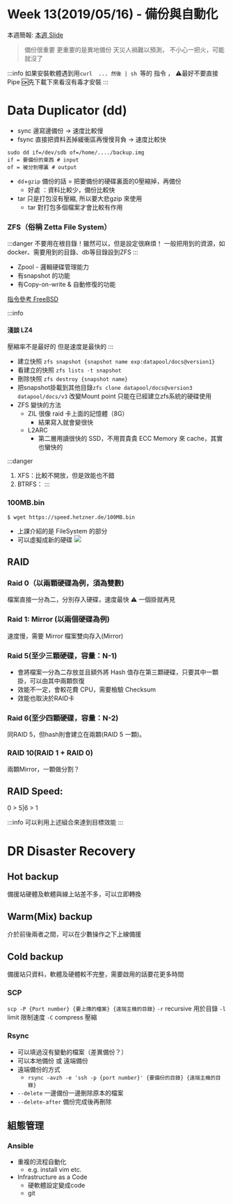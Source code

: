 # Week 13(2019/05/16) - 備份與自動化

本週簡報: [本週 Slide](https://docs.google.com/presentation/d/1wJTCemM79a-d8FDMcgH6nDHAyifFsLjQzEL8xYDYnaw/edit?usp=sharing)
> 備份很重要 更重要的是異地備份 天災人禍難以預測，
不小心一把火，可能就沒了

:::info
如果安裝軟體遇到用`curl  ... 然後 | sh `等的 指令 ，
:warning:最好不要直接Pipe 
:ok:先下載下來看沒有毒才安裝
:::

# Data Duplicator (dd)
+ sync 邊寫邊備份 → 速度比較慢
+ fsync 直接把資料丟掉緩衝區再慢慢背負 → 速度比較快

``` 
sudo dd if=/dev/sdb of=/home/..../backup.img
if = 要備份的東西 # input
of = 被分到哪裏 # output
```

+ `dd`+`gzip` 備份的話 = 把要備份的硬碟裏面的0壓縮掉，再備份
	+ 好處 ：資料比較少，備份比較快
+ tar 只是打包沒有壓縮, 所以要大悲gzip 來使用
	+ tar 對打包多個檔案才會比較有作用

### ZFS（俗稱 Zetta File System）
:::danger
不要用在根目錄！雖然可以，但是設定很麻煩！
一般把用到的資源，如docker、需要用到的目錄、db等目錄設到ZFS
:::
+ Zpool - 邏輯硬碟管理能力 
+ 有snapshot 的功能
+ 有Copy-on-write & 自動修復的功能

[指令參考 FreeBSD](https://www.freebsd.org/doc/zh_TW/books/handbook/zfs-zfs.html)

:::info
#### 淺談 LZ4
壓縮率不是最好的
但是速度是最快的
:::
+ 建立快照 `zfs snapshot {snapshot name exp:datapool/docs@version1}`
+ 看建立的快照 `zfs lists -t snapshot`
+ 刪除快照  `zfs destroy {snapshot name}`
+ 把snapshot掛載到其他目錄`zfs clone datapool/docs@version3 datapool/docs/v3` 改變Mount point 只能在已經建立zfs系統的硬碟使用 
+ ZFS 變快的方法
	+ ZIL 很像 raid 卡上面的記憶體（8G） 
		+ 結果寫入就會變很快
	+  L2ARC 
		+ 第二層用讀很快的 SSD，不用買貴貴 ECC Memory 來 cache，其實也蠻快的

:::danger
1. XFS：比較不開放，但是效能也不錯
2. BTRFS：
:::

### 100MB.bin
`$ wget https://speed.hetzner.de/100MB.bin`

- 上課介紹的是 FileSystem 的部分
- 可以虛擬成新的硬碟
![](https://louwrentius.com/static/images/zfs-overview.png)

## RAID
### Raid 0（以兩顆硬碟為例，須為雙數)
檔案直接一分為二，分別存入硬碟，速度最快
:warning: 一個掛就再見

### Raid 1: Mirror (以兩個硬碟為例)
速度慢，需要 Mirror
檔案雙向存入(Mirror)

### Raid 5(至少三顆硬碟，容量：N-1)
- 會將檔案一分為二存放並且額外將 Hash 值存在第三顆硬碟，只要其中一顆掛，可以由其中兩顆恢復
- 效能不一定，會較花費 CPU，需要檢驗 Checksum
- 效能也取決於RAID卡
### Raid 6(至少四顆硬碟，容量：N-2)
同RAID 5，但hash則會建立在兩顆(RAID 5 一顆)。

### RAID 10(RAID 1 + RAID 0)
兩顆Mirror，一顆做分割？
## RAID Speed:
0 > 5|6 > 1

:::info
可以利用上述組合來達到目標效能
:::

# DR Disaster Recovery

## Hot backup
備援站硬體及軟體與線上站差不多，可以立即轉換

## Warm(Mix) backup
介於前後兩者之間，可以在少數操作之下上線備援

## Cold backup
備援站只資料，軟體及硬體較不完整，需要啟用的話要花更多時間

### SCP 
`scp -P {Port number} {要上傳的檔案} {遠端主機的目錄}`
`-r` recursive 用於目錄
`-l` limit 限制速度
`-C` compress 壓縮

### Rsync
+ 可以填過沒有變動的檔案（差異備份？）
+ 可以本地備份 或 遠端備份
+ 遠端備份的方式
	+ `rsync -avzh -e 'ssh -p {port number}' {要備份的目錄} {遠端主機的目錄}`
+ `--delete` 一邊備份一邊刪除原本的檔案
+ `--delete-after` 備份完成後再刪除

## 組態管理
### Ansible
+ 重複的流程自動化
    + e.g. install vim etc.
+ Infrastructure as a Code
    + 硬軟體設定變成code
    + git